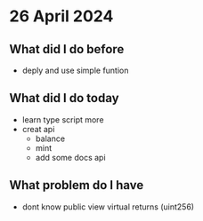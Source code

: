 # 26 April 2024
## What did I do before
- deply and use simple funtion

## What did I do today
- learn type script more
- creat api 
    - balance
    - mint
    - add some docs api

## What problem do I have
- dont know public view virtual returns (uint256)


